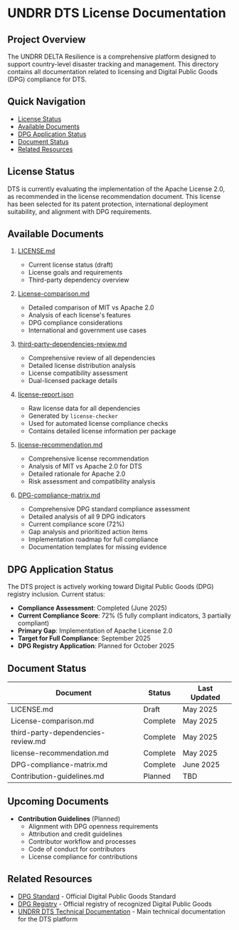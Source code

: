 # UNDRR DTS License Documentation

## Project Overview

The UNDRR DELTA Resilience is a comprehensive platform designed to support country-level disaster tracking and management. This directory contains all documentation related to licensing and Digital Public Goods (DPG) compliance for DTS.

## Quick Navigation

- [License Status](#license-status)
- [Available Documents](#available-documents)
- [DPG Application Status](#dpg-application-status)
- [Document Status](#document-status)
- [Related Resources](#related-resources)

## License Status

DTS is currently evaluating the implementation of the Apache License 2.0, as recommended in the license recommendation document. This license has been selected for its patent protection, international deployment suitability, and alignment with DPG requirements.

## Available Documents

1. [LICENSE.md](./LICENSE.md)

   - Current license status (draft)
   - License goals and requirements
   - Third-party dependency overview

2. [License-comparison.md](./License-comparison.md)

   - Detailed comparison of MIT vs Apache 2.0
   - Analysis of each license's features
   - DPG compliance considerations
   - International and government use cases

3. [third-party-dependencies-review.md](./third-party-dependencies-review.md)

   - Comprehensive review of all dependencies
   - Detailed license distribution analysis
   - License compatibility assessment
   - Dual-licensed package details

4. [license-report.json](./license-report.json)

   - Raw license data for all dependencies
   - Generated by `license-checker`
   - Used for automated license compliance checks
   - Contains detailed license information per package

5. [license-recommendation.md](./license-recommendation.md)

   - Comprehensive license recommendation
   - Analysis of MIT vs Apache 2.0 for DTS
   - Detailed rationale for Apache 2.0
   - Risk assessment and compatibility analysis

6. [DPG-compliance-matrix.md](./DPG-compliance-matrix.md)
   - Comprehensive DPG standard compliance assessment
   - Detailed analysis of all 9 DPG indicators
   - Current compliance score (72%)
   - Gap analysis and prioritized action items
   - Implementation roadmap for full compliance
   - Documentation templates for missing evidence

## DPG Application Status

The DTS project is actively working toward Digital Public Goods (DPG) registry inclusion. Current status:

- **Compliance Assessment**: Completed (June 2025)
- **Current Compliance Score**: 72% (5 fully compliant indicators, 3 partially compliant)
- **Primary Gap**: Implementation of Apache License 2.0
- **Target for Full Compliance**: September 2025
- **DPG Registry Application**: Planned for October 2025

## Document Status

| Document                           | Status   | Last Updated |
| ---------------------------------- | -------- | ------------ |
| LICENSE.md                         | Draft    | May 2025     |
| License-comparison.md              | Complete | May 2025     |
| third-party-dependencies-review.md | Complete | May 2025     |
| license-recommendation.md          | Complete | May 2025     |
| DPG-compliance-matrix.md           | Complete | June 2025    |
| Contribution-guidelines.md         | Planned  | TBD          |

## Upcoming Documents

- **Contribution Guidelines** (Planned)
  - Alignment with DPG openness requirements
  - Attribution and credit guidelines
  - Contributor workflow and processes
  - Code of conduct for contributors
  - License compliance for contributions

## Related Resources

- [DPG Standard](https://github.com/DPGAlliance/DPG-Standard/blob/main/standard.md) - Official Digital Public Goods Standard
- [DPG Registry](https://digitalpublicgoods.net/registry/) - Official registry of recognized Digital Public Goods
- [UNDRR DTS Technical Documentation](../index.md) - Main technical documentation for the DTS platform
